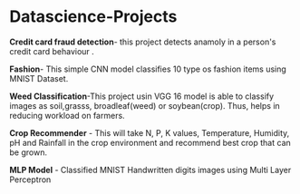 # Datascience-Projects
**Credit card fraud detection**- this project detects anamoly in a person's credit card behaviour .

**Fashion**- This simple CNN model classifies 10 type os fashion items using MNIST Dataset.

**Weed Classification**-This project usin VGG 16 model is able to classify images as soil,grasss, broadleaf(weed) or soybean(crop). Thus, helps in reducing workload on farmers.

**Crop Recommender** - This will take N, P, K values, Temperature, Humidity, pH and Rainfall in the crop environment and recommend best crop that can be grown.

**MLP Model** - Classified MNIST Handwritten digits images using Multi Layer Perceptron 
